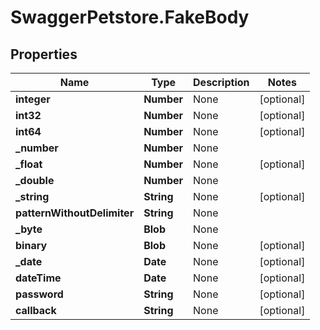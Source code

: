 # SwaggerPetstore.FakeBody

## Properties
Name | Type | Description | Notes
------------ | ------------- | ------------- | -------------
**integer** | **Number** | None | [optional] 
**int32** | **Number** | None | [optional] 
**int64** | **Number** | None | [optional] 
**_number** | **Number** | None | 
**_float** | **Number** | None | [optional] 
**_double** | **Number** | None | 
**_string** | **String** | None | [optional] 
**patternWithoutDelimiter** | **String** | None | 
**_byte** | **Blob** | None | 
**binary** | **Blob** | None | [optional] 
**_date** | **Date** | None | [optional] 
**dateTime** | **Date** | None | [optional] 
**password** | **String** | None | [optional] 
**callback** | **String** | None | [optional] 
